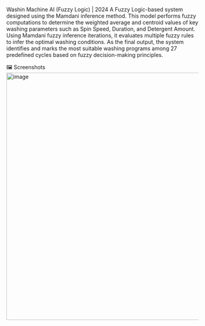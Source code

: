 Washin Machine AI (Fuzzy Logic) | 2024
A Fuzzy Logic-based system designed using the Mamdani inference method.
This model performs fuzzy computations to determine the weighted average and centroid values of key washing parameters such as Spin Speed, Duration, and Detergent Amount.
Using Mamdani fuzzy inference iterations, it evaluates multiple fuzzy rules to infer the optimal washing conditions.
As the final output, the system identifies and marks the most suitable washing programs among 27 predefined cycles based on fuzzy decision-making principles.

🖼 Screenshots
<img width="1245" height="647" alt="image" src="https://github.com/user-attachments/assets/e444d016-2d44-446b-a4bf-c151396f504a" />

